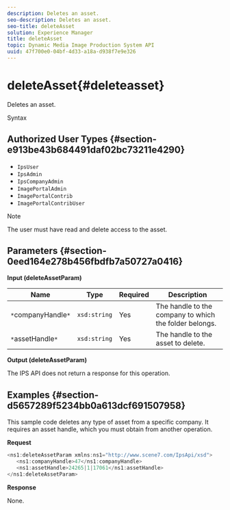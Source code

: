 ```yaml
---
description: Deletes an asset.
seo-description: Deletes an asset.
seo-title: deleteAsset
solution: Experience Manager
title: deleteAsset
topic: Dynamic Media Image Production System API
uuid: 47f700e0-04bf-4d33-a18a-d938f7e9e326
---
```


# deleteAsset{#deleteasset}

Deletes an asset.

 Syntax 

## Authorized User Types {#section-e913be43b684491daf02bc73211e4290}

* `IpsUser` 
* `IpsAdmin` 
* `IpsCompanyAdmin` 
* `ImagePortalAdmin` 
* `ImagePortalContrib` 
* `ImagePortalContribUser`

>[!NOTE]
>
>The user must have read and delete access to the asset.

## Parameters {#section-0eed164e278b456fbdfb7a50727a0416}

**Input (deleteAssetParam)** 

|  Name  | Type  | Required  | Description  |
|---|---|---|---|
|  `*`companyHandle`*`  | `xsd:string`  | Yes  | The handle to the company to which the folder belongs.  |
|  `*`assetHandle`*`  | `xsd:string`  | Yes  | The handle to the asset to delete.  |

**Output (deleteAssetParam)**

The IPS API does not return a response for this operation.

## Examples {#section-d5657289f5234bb0a613dcf691507958}

This sample code deletes any type of asset from a specific company. It requires an asset handle, which you must obtain from another operation.

**Request** 

```java
<ns1:deleteAssetParam xmlns:ns1="http://www.scene7.com/IpsApi/xsd">
   <ns1:companyHandle>47</ns1:companyHandle>
   <ns1:assetHandle>24265|1|17061</ns1:assetHandle>
</ns1:deleteAssetParam>
```

**Response**

None. 
